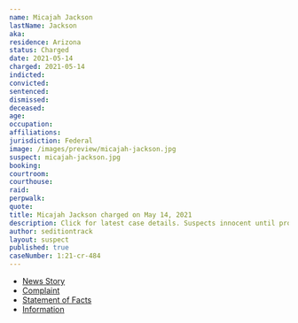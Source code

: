 ```yaml
---
name: Micajah Jackson
lastName: Jackson
aka:
residence: Arizona
status: Charged
date: 2021-05-14
charged: 2021-05-14
indicted:
convicted:
sentenced:
dismissed:
deceased:
age:
occupation:
affiliations:
jurisdiction: Federal
image: /images/preview/micajah-jackson.jpg
suspect: micajah-jackson.jpg
booking:
courtroom:
courthouse:
raid:
perpwalk:
quote:
title: Micajah Jackson charged on May 14, 2021
description: Click for latest case details. Suspects innocent until proven guilty.
author: seditiontrack
layout: suspect
published: true
caseNumber: 1:21-cr-484
---
```

- [News Story](https://www.azcentral.com/story/news/local/phoenix/2021/05/19/micajah-jackson-arizona-faces-federal-charges-us-capitol-riot/5164968001/)
- [Complaint](https://www.justice.gov/usao-dc/case-multi-defendant/file/1395286/download)
- [Statement of Facts](https://www.justice.gov/usao-dc/case-multi-defendant/file/1395291/download)
- [Information](https://www.justice.gov/usao-dc/case-multi-defendant/file/1415801/download)
